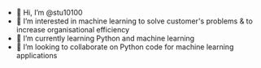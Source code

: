 - 👋 Hi, I’m @stu10100
- 👀 I’m interested in machine learning to solve customer's problems & to increase organisational efficiency 
- 🌱 I’m currently learning Python and machine learning
- 💞️ I’m looking to collaborate on Python code for machine learning applications


<!---
stu10100/stu10100 is a ✨ special ✨ repository because its `README.md` (this file) appears on your GitHub profile.
You can click the Preview link to take a look at your changes.
--->
